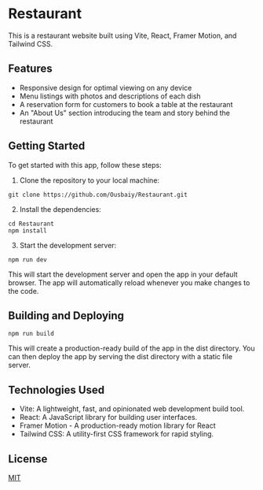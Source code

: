 
# Restaurant

This is a restaurant website built using Vite, React, Framer Motion, and Tailwind CSS.


## Features

- Responsive design for optimal viewing on any device
- Menu listings with photos and descriptions of each dish
- A reservation form for customers to book a table at the restaurant
- An "About Us" section introducing the team and story behind the restaurant

## Getting Started

To get started with this app, follow these steps:

1. Clone the repository to your local machine:

```
git clone https://github.com/Ousbaiy/Restaurant.git
```
2. Install the dependencies:

```
cd Restaurant
npm install
```
3. Start the development server:

```
npm run dev
```
This will start the development server and open the app in your default browser. The app will automatically reload whenever you make changes to the code.

## Building and Deploying

```
npm run build
```
This will create a production-ready build of the app in the dist directory. You can then deploy the app by serving the dist directory with a static file server.

## Technologies Used

- Vite: A lightweight, fast, and opinionated web development build tool.
- React: A JavaScript library for building user interfaces.
- Framer Motion - A production-ready motion library for React
- Tailwind CSS: A utility-first CSS framework for rapid styling.




## License
 [MIT](https://choosealicense.com/licenses/mit/)



